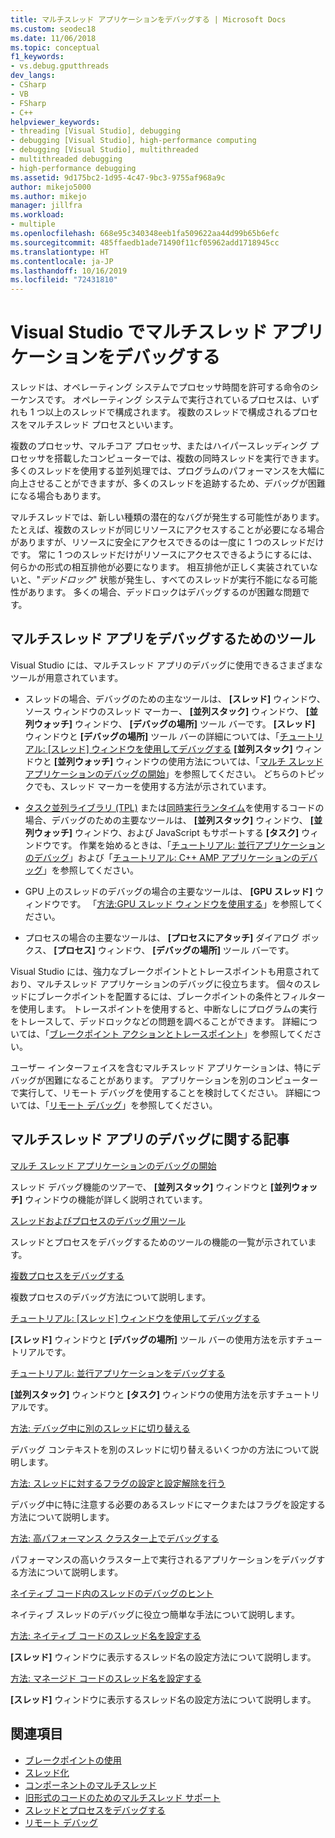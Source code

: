 ```yaml
---
title: マルチスレッド アプリケーションをデバッグする | Microsoft Docs
ms.custom: seodec18
ms.date: 11/06/2018
ms.topic: conceptual
f1_keywords:
- vs.debug.gputthreads
dev_langs:
- CSharp
- VB
- FSharp
- C++
helpviewer_keywords:
- threading [Visual Studio], debugging
- debugging [Visual Studio], high-performance computing
- debugging [Visual Studio], multithreaded
- multithreaded debugging
- high-performance debugging
ms.assetid: 9d175bc2-1d95-4c47-9bc3-9755af968a9c
author: mikejo5000
ms.author: mikejo
manager: jillfra
ms.workload:
- multiple
ms.openlocfilehash: 668e95c340348eeb1fa509622aa44d99b65b6efc
ms.sourcegitcommit: 485ffaedb1ade71490f11cf05962add1718945cc
ms.translationtype: HT
ms.contentlocale: ja-JP
ms.lasthandoff: 10/16/2019
ms.locfileid: "72431810"
---
```

# <a name="debug-multithreaded-applications-in-visual-studio"></a>Visual Studio でマルチスレッド アプリケーションをデバッグする
スレッドは、オペレーティング システムでプロセッサ時間を許可する命令のシーケンスです。 オペレーティング システムで実行されているプロセスは、いずれも 1 つ以上のスレッドで構成されます。 複数のスレッドで構成されるプロセスをマルチスレッド プロセスといいます。

複数のプロセッサ、マルチコア プロセッサ、またはハイパースレッディング プロセッサを搭載したコンピューターでは、複数の同時スレッドを実行できます。 多くのスレッドを使用する並列処理では、プログラムのパフォーマンスを大幅に向上させることができますが、多くのスレッドを追跡するため、デバッグが困難になる場合もあります。

マルチスレッドでは、新しい種類の潜在的なバグが発生する可能性があります。 たとえば、複数のスレッドが同じリソースにアクセスすることが必要になる場合がありますが、リソースに安全にアクセスできるのは一度に 1 つのスレッドだけです。 常に 1 つのスレッドだけがリソースにアクセスできるようにするには、何らかの形式の相互排他が必要になります。 相互排他が正しく実装されていないと、"*デッドロック*" 状態が発生し、すべてのスレッドが実行不能になる可能性があります。 多くの場合、デッドロックはデバッグするのが困難な問題です。

## <a name="tools-for-debugging-multithreaded-apps"></a>マルチスレッド アプリをデバッグするためのツール

Visual Studio には、マルチスレッド アプリのデバッグに使用できるさまざまなツールが用意されています。

- スレッドの場合、デバッグのための主なツールは、 **[スレッド]** ウィンドウ、ソース ウィンドウのスレッド マーカー、 **[並列スタック]** ウィンドウ、 **[並列ウォッチ]** ウィンドウ、 **[デバッグの場所]** ツール バーです。 **[スレッド]** ウィンドウと **[デバッグの場所]** ツール バーの詳細については、「[チュートリアル: [スレッド] ウィンドウを使用してデバッグする](../debugger/how-to-use-the-threads-window.md) **[並列スタック]** ウィンドウと **[並列ウォッチ]** ウィンドウの使用方法については、「[マルチ スレッド アプリケーションのデバッグの開始](../debugger/get-started-debugging-multithreaded-apps.md)」を参照してください。 どちらのトピックでも、スレッド マーカーを使用する方法が示されています。

- [タスク並列ライブラリ (TPL)](/dotnet/standard/parallel-programming/task-parallel-library-tpl) または[同時実行ランタイム](/cpp/parallel/concrt/concurrency-runtime/)を使用するコードの場合、デバッグのための主要なツールは、 **[並列スタック]** ウィンドウ、 **[並列ウォッチ]** ウィンドウ、および JavaScript もサポートする **[タスク]** ウィンドウです。 作業を始めるときは、「[チュートリアル: 並行アプリケーションのデバッグ](../debugger/walkthrough-debugging-a-parallel-application.md)」および「[チュートリアル: C++ AMP アプリケーションのデバッグ](/cpp/parallel/amp/walkthrough-debugging-a-cpp-amp-application)」を参照してください。

- GPU 上のスレッドのデバッグの場合の主要なツールは、 **[GPU スレッド]** ウィンドウです。 「[方法:GPU スレッド ウィンドウを使用する](../debugger/how-to-use-the-gpu-threads-window.md)」を参照してください。

- プロセスの場合の主要なツールは、 **[プロセスにアタッチ]** ダイアログ ボックス、 **[プロセス]** ウィンドウ、 **[デバッグの場所]** ツール バーです。

Visual Studio には、強力なブレークポイントとトレースポイントも用意されており、マルチスレッド アプリケーションのデバッグに役立ちます。 個々のスレッドにブレークポイントを配置するには、ブレークポイントの条件とフィルターを使用します。 トレースポイントを使用すると、中断なしにプログラムの実行をトレースして、デッドロックなどの問題を調べることができます。 詳細については、「[ブレークポイント アクションとトレースポイント](../debugger/using-breakpoints.md#BKMK_Print_to_the_Output_window_with_tracepoints)」を参照してください。

ユーザー インターフェイスを含むマルチスレッド アプリケーションは、特にデバッグが困難になることがあります。 アプリケーションを別のコンピューターで実行して、リモート デバッグを使用することを検討してください。 詳細については、「[リモート デバッグ](../debugger/remote-debugging.md)」を参照してください。

## <a name="articles-about-debugging-multithreaded-apps"></a>マルチスレッド アプリのデバッグに関する記事

 [マルチ スレッド アプリケーションのデバッグの開始](../debugger/get-started-debugging-multithreaded-apps.md)

スレッド デバッグ機能のツアーで、 **[並列スタック]** ウィンドウと **[並列ウォッチ]** ウィンドウの機能が詳しく説明されています。

 [スレッドおよびプロセスのデバッグ用ツール](../debugger/debug-threads-and-processes.md)

スレッドとプロセスをデバッグするためのツールの機能の一覧が示されています。

 [複数プロセスをデバッグする](../debugger/debug-multiple-processes.md)

複数プロセスのデバッグ方法について説明します。

 [チュートリアル: [スレッド] ウィンドウを使用してデバッグする](../debugger/how-to-use-the-threads-window.md)

**[スレッド]** ウィンドウと **[デバッグの場所]** ツール バーの使用方法を示すチュートリアルです。

 [チュートリアル: 並行アプリケーションをデバッグする](../debugger/walkthrough-debugging-a-parallel-application.md)

**[並列スタック]** ウィンドウと **[タスク]** ウィンドウの使用方法を示すチュートリアルです。

 [方法: デバッグ中に別のスレッドに切り替える](../debugger/how-to-switch-to-another-thread-while-debugging.md)

デバッグ コンテキストを別のスレッドに切り替えるいくつかの方法について説明します。

 [方法: スレッドに対するフラグの設定と設定解除を行う](../debugger/how-to-flag-and-unflag-threads.md)

デバッグ中に特に注意する必要のあるスレッドにマークまたはフラグを設定する方法について説明します。

 [方法: 高パフォーマンス クラスター上でデバッグする](../debugger/how-to-debug-on-a-high-performance-cluster.md)

パフォーマンスの高いクラスター上で実行されるアプリケーションをデバッグする方法について説明します。

 [ネイティブ コード内のスレッドのデバッグのヒント](../debugger/tips-for-debugging-threads-in-native-code.md)

ネイティブ スレッドのデバッグに役立つ簡単な手法について説明します。

 [方法: ネイティブ コードのスレッド名を設定する](../debugger/how-to-set-a-thread-name-in-native-code.md)

**[スレッド]** ウィンドウに表示するスレッド名の設定方法について説明します。

 [方法: マネージド コードのスレッド名を設定する](../debugger/how-to-set-a-thread-name-in-managed-code.md)

**[スレッド]** ウィンドウに表示するスレッド名の設定方法について説明します。

## <a name="see-also"></a>関連項目

- [ブレークポイントの使用](../debugger/using-breakpoints.md)
- [スレッド化](/dotnet/standard/threading/index)
- [コンポーネントのマルチスレッド](https://msdn.microsoft.com/Library/2fc31e68-fb71-4544-b654-0ce720478779)
- [旧形式のコードのためのマルチスレッド サポート](/cpp/parallel/multithreading-support-for-older-code-visual-cpp)
- [スレッドとプロセスをデバッグする](../debugger/debug-threads-and-processes.md)
- [リモート デバッグ](../debugger/remote-debugging.md)